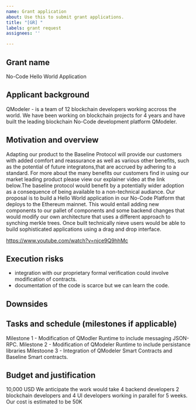 ```yaml
---
name: Grant application
about: Use this to submit grant applications.
title: "[GR] "
labels: grant request
assignees: ''

---
```


<!--- Provide a summary of the request in the Title above -->

## Grant name
No-Code Hello World Application 

## Applicant background
QModeler - is a team of 12 blockchain developers working accross the world. We have been working on blockchain projects for 4 years and have built the leading blockchain No-Code development platform QModeler.
 

## Motivation and overview
Adapting our product to the Baseline Protocol will provide our customers with added comfort and reassurance as well as various other benefits, such as the potential of future integratons,that are accrued by adhering to a standard.  For more about the many benefits our customers find in using our market leading product please view our explainer video at the link below.The baseline protocol would benefit by a potentially wider adoption as a consequence of being available to a non-technical audiance. 
Our proposal is to build a Hello World application in our No-Code Platform that deploys to the Ethereum mainnet. This would entail adding new components to our pallet of components and some backend changes that would modify our own architecture that uses a different approach to synching merkle trees. Once built technically nieve users would be able to build sophisticated applications using a drag and drop interface. 

https://www.youtube.com/watch?v=njce9Q9hhMc


## Execution risks
- integration with our proprietary formal verification could involve modification of contracts. 
- documentation of the code is scarce but we can learn the code. 

## Downsides


## Tasks and schedule (milestones if applicable)

Milestone  1 -  Modification of QModler Runtime to include  messaging JSON-RPC.
Milestone  2 -   Modification of QModeler Runtime to include persistance libraries
Milestoone 3 - Integration of QModeler Smart Contracts and Baseline Smart contracts. 


## Budget and justification
10,000 USD 
We anticipate the work would take 4 backend developers 2 blockchain developers and 4 UI developers working in parallel for 5 weeks. 
Our cost is estimated to be  50K

